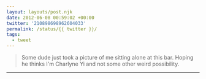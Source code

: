 ```yaml
---
layout: layouts/post.njk
date: 2012-06-08 00:59:02 +00:00
twitter: '210898698962604033'
permalink: /status/{{ twitter }}/
tags: 
  - tweet
---
```


> Some dude just took a picture of me sitting alone at this bar. Hoping he thinks I'm Charlyne Yi and not some other weird possibility.

---
